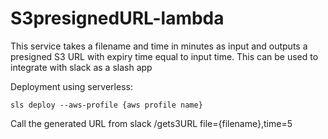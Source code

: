 # S3presignedURL-lambda

This service takes a filename and time in minutes as input and outputs a presigned S3 URL with expiry time equal to input time. 
This can be used to integrate with slack as a slash app

Deployment using serverless:
```
sls deploy --aws-profile {aws profile name}
```

Call the generated URL from slack /gets3URL file={filename},time=5
